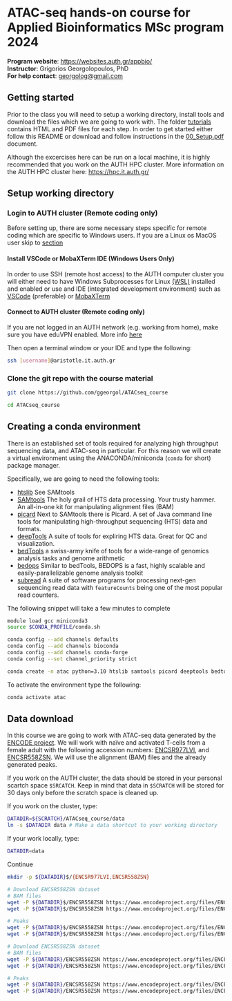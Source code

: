 <h1> ATAC-seq hands-on course for Applied Bioinformatics MSc program 2024</h1>

<b>Program website</b>: https://websites.auth.gr/appbio/<br>
<b>Instructor</b>: Grigorios Georgolopoulos, PhD<br>
<b>For help contact</b>: georgolog@gmail.com


<h2>Getting started</h2>

Prior to the class you will need to setup a working directory, install tools and download the files which we are going to work with. The folder [tutorials](tutorials/) contains HTML and PDF files for each step. In order to get started either follow this README or download and follow instructions in the [00_Setup.pdf](tutorials/00_Setup.pdf) document. 

Although the excercises here can be run on a local machine, it is highly recommended that you work on the AUTH HPC cluster. More information on the AUTH HPC cluster here: https://hpc.it.auth.gr/

<h2>Setup working directory</h2>

<h3>Login to AUTH cluster (Remote coding only)</h3>

Before setting up, there are some necessary steps specific for remote coding which are specific to Windows users. If you are a Linux os MacOS user skip to [section](#unix-linuxmacos-users)

<h4>Install VSCode or MobaXTerm IDE (Windows Users Only)</h4>

In order to use SSH (remote host access) to the AUTH computer cluster you will either need to have Windows Subprocesses for Linux [(WSL)](https://learn.microsoft.com/en-us/windows/wsl/install) installed and enabled or use and IDE (integrated development environment) such as [VSCode](https://code.visualstudio.com/) (preferable) or [MobaXTerm](https://mobaxterm.mobatek.net/)

<h4>Connect to AUTH cluster (Remote coding only)</h4>

If you are not logged in an AUTH network (e.g. working from home), make sure you have eduVPN enabled. More info [here](https://it.auth.gr/manuals/eduvpn/)

Then open a terminal window or your IDE and type the following:

```bash
ssh [username]@aristotle.it.auth.gr
```

<h3>Clone the git repo with the course material</h3>

```bash
git clone https://github.com/ggeorgol/ATACseq_course

cd ATACseq_course
```

<h2>Creating a conda environment</h2>

There is an established set of tools required for analyzing high throughput sequencing data, and ATAC-seq in particular. For this reason we will create a virtual environment using the ANACONDA/miniconda (`conda` for short) package manager. 

Specifically, we are going to need the following tools:

* [htslib](http://www.htslib.org/)  See SAMtools
* [SAMtools](http://www.htslib.org/) The holy grail of HTS data processing. Your trusty hammer. An all-in-one kit for manipulating alignment files (BAM)
* [picard](https://broadinstitute.github.io/picard/) Next to SAMtools there is Picard. A set of Java command line tools for manipulating high-throughput sequencing (HTS) data and formats.
* [deepTools](https://deeptools.readthedocs.io/en/develop/) A suite of tools for expliring HTS data. Great for QC and visualization.
* [bedTools](https://bedtools.readthedocs.io/en/latest/) a swiss-army knife of tools for a wide-range of genomics analysis tasks and genome arithmetic
* [bedops](https://bedops.readthedocs.io/en/latest/) Similar to bedTools, BEDOPS is a fast, highly scalable and easily-parallelizable genome analysis toolkit
* [subread](https://subread.sourceforge.net/) A suite of software programs for processing next-gen sequencing read data with `featureCounts` being one of the most popular read counters.

The following snippet will take a few minutes to complete

```bash
module load gcc miniconda3
source $CONDA_PROFILE/conda.sh

conda config --add channels defaults
conda config --add channels bioconda
conda config --add channels conda-forge
conda config --set channel_priority strict

conda create -n atac python=3.10 htslib samtools picard deeptools bedtools bedops subread
```

To activate the environment type the following:

```bash
conda activate atac
```

<h2>Data download</h2>

In this course we are going to work with ATAC-seq data generated by the [ENCODE project](https://www.encodeproject.org/matrix/?type=Experiment&control_type!=*&status=released&perturbed=false&assay_title=ATAC-seq). We will work with naïve and activated T-cells from a female adult with the following accession numbers: [ENCSR977LVI](https://www.encodeproject.org/experiments/ENCSR977LVI/), and [ENCSR558ZSN](https://www.encodeproject.org/experiments/ENCSR558ZSN/). We will use the alignment (BAM) files and the already generated peaks.

If you work on the AUTH cluster, the data should be stored in your personal scartch space `$SRCATCH`. Keep in mind that data in `$SCRATCH` will be stored for 30 days only before the scratch space is cleaned up.

If you work on the cluster, type:
```bash
DATADIR=${SCRATCH}/ATACseq_course/data
ln -s $DATADIR data # Make a data shortcut to your working directory
```

If your work locally, type:
```bash
DATADIR=data
```

Continue
```bash
mkdir -p ${DATADIR}$/{ENCSR977LVI,ENCSR558ZSN}

# Download ENCSR558ZSN dataset
# BAM files
wget -P ${DATADIR}$/ENCSR558ZSN https://www.encodeproject.org/files/ENCFF287DFF/@@download/ENCFF287DFF.bam
wget -P ${DATADIR}$/ENCSR558ZSN https://www.encodeproject.org/files/ENCFF218OSF/@@download/ENCFF218OSF.bam

# Peaks
wget -P ${DATADIR}$/ENCSR558ZSN https://www.encodeproject.org/files/ENCFF002MKC/@@download/ENCFF002MKC.bed.gz
wget -P ${DATADIR}$/ENCSR558ZSN https://www.encodeproject.org/files/ENCFF235RAD/@@download/ENCFF235RAD.bed.gz

# Download ENCSR558ZSN dataset
# BAM files
wget -P ${DATADIR}/ENCSR558ZSN https://www.encodeproject.org/files/ENCFF287DFF/@@download/ENCFF287DFF.bam
wget -P ${DATADIR}/ENCSR558ZSN https://www.encodeproject.org/files/ENCFF218OSF/@@download/ENCFF218OSF.bam

# Peaks
wget -P ${DATADIR}/ENCSR558ZSN https://www.encodeproject.org/files/ENCFF235RAD/@@download/ENCFF235RAD.bed.gz
wget -P ${DATADIR}/ENCSR558ZSN https://www.encodeproject.org/files/ENCFF002MKC/@@download/ENCFF002MKC.bed.gz
```
